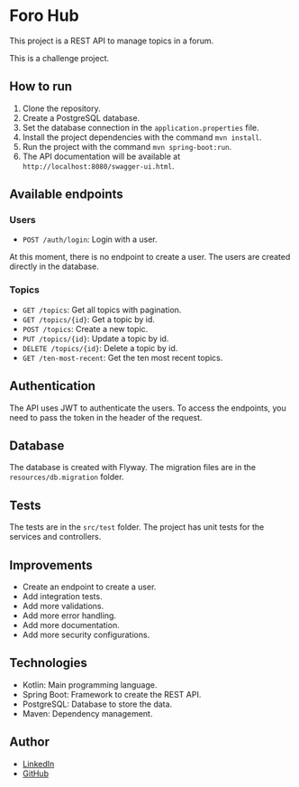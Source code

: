 # Foro Hub
This project is a REST API to manage topics in a forum.

This is a challenge project.

## How to run
1. Clone the repository.
2. Create a PostgreSQL database.
3. Set the database connection in the `application.properties` file.
4. Install the project dependencies with the command `mvn install`.
5. Run the project with the command `mvn spring-boot:run`.
6. The API documentation will be available at `http://localhost:8080/swagger-ui.html`.

## Available endpoints
### Users
- `POST /auth/login`: Login with a user.

At this moment, there is no endpoint to create a user. The users are created directly in the database.

### Topics
- `GET /topics`: Get all topics with pagination.
- `GET /topics/{id}`: Get a topic by id.
- `POST /topics`: Create a new topic.
- `PUT /topics/{id}`: Update a topic by id.
- `DELETE /topics/{id}`: Delete a topic by id.
- `GET /ten-most-recent`: Get the ten most recent topics.

## Authentication
The API uses JWT to authenticate the users. To access the endpoints, you need to pass the token in the header of the request.

## Database
The database is created with Flyway. The migration files are in the `resources/db.migration` folder.

## Tests
The tests are in the `src/test` folder. The project has unit tests for the services and controllers.

## Improvements
- Create an endpoint to create a user.
- Add integration tests.
- Add more validations.
- Add more error handling.
- Add more documentation.
- Add more security configurations.

## Technologies
- Kotlin: Main programming language.
- Spring Boot: Framework to create the REST API.
- PostgreSQL: Database to store the data.
- Maven: Dependency management.

## Author
- [LinkedIn](https://www.linkedin.com/in/denis-omar-cuyo-ttito-421a02334)
- [GitHub](https://github.com/OTF31)
